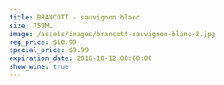 ```yaml
---
title: BRANCOTT - sauvignon blanc
size: 750ML
image: /assets/images/brancott-sauvignon-blanc-2.jpg
reg_price: $10.99
special_price: $9.99
expiration_date: 2016-10-12 00:00:00
show_wine: true
---
```



